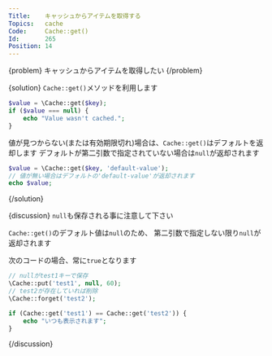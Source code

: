 ```yaml
---
Title:    キャッシュからアイテムを取得する
Topics:   cache
Code:     Cache::get()
Id:       265
Position: 14
---
```


{problem}
キャッシュからアイテムを取得したい
{/problem}

{solution}
`Cache::get()`メソッドを利用します

```php　
$value = \Cache::get($key);
if ($value === null) {
    echo "Value wasn't cached.";
}
```

値が見つからない(または有効期限切れ)場合は、`Cache::get()`はデフォルトを返却します
デフォルトが第二引数で指定されていない場合は`null`が返却されます

```php
$value = \Cache::get($key, 'default-value');
// 値が無い場合はデフォルトの'default-value'が返却されます
echo $value;
```
{/solution}

{discussion}
`null`も保存される事に注意して下さい

`Cache::get()`のデフォルト値は`null`のため、
第二引数で指定しない限り`null`が返却されます

次のコードの場合、常に`true`となります

```php
// nullがtest1キーで保存
\Cache::put('test1', null, 60);
// test2が存在していれば削除
\Cache::forget('test2');

if (Cache::get('test1') == Cache::get('test2')) {
    echo "いつも表示されます";
}
```
{/discussion}
